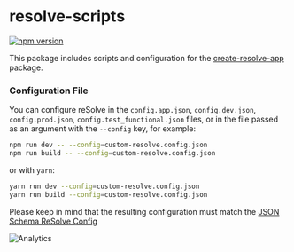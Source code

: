 # **resolve-scripts**
[![npm version](https://badge.fury.io/js/resolve-scripts.svg)](https://badge.fury.io/js/resolve-scripts)

This package includes scripts and configuration for the [create-resolve-app](../create-resolve-app) package.


### Configuration File

You can configure reSolve in the `config.app.json`, `config.dev.json`, `config.prod.json`, `config.test_functional.json` files, or in the file passed as an argument with the `--config` key, for example:

```sh
npm run dev -- --config=custom-resolve.config.json
npm run build -- --config=custom-resolve.config.json
```

or with `yarn`:

```sh
yarn run dev --config=custom-resolve.config.json
yarn run build --config=custom-resolve.config.json
```

Please keep in mind that the resulting configuration must match the [JSON Schema ReSolve Config](./configs/schema.resolve.config.json)

![Analytics](https://ga-beacon.appspot.com/UA-118635726-1/packages-resolve-scripts-readme?pixel)
